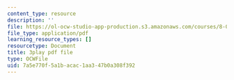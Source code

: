 ```yaml
---
content_type: resource
description: ''
file: https://ol-ocw-studio-app-production.s3.amazonaws.com/courses/8-01sc-classical-mechanics-fall-2016/7a5e770f5a1bacac1aa347b0a308f392_mqFIqnCPak.pdf
file_type: application/pdf
learning_resource_types: []
resourcetype: Document
title: 3play pdf file
type: OCWFile
uid: 7a5e770f-5a1b-acac-1aa3-47b0a308f392
---
```

